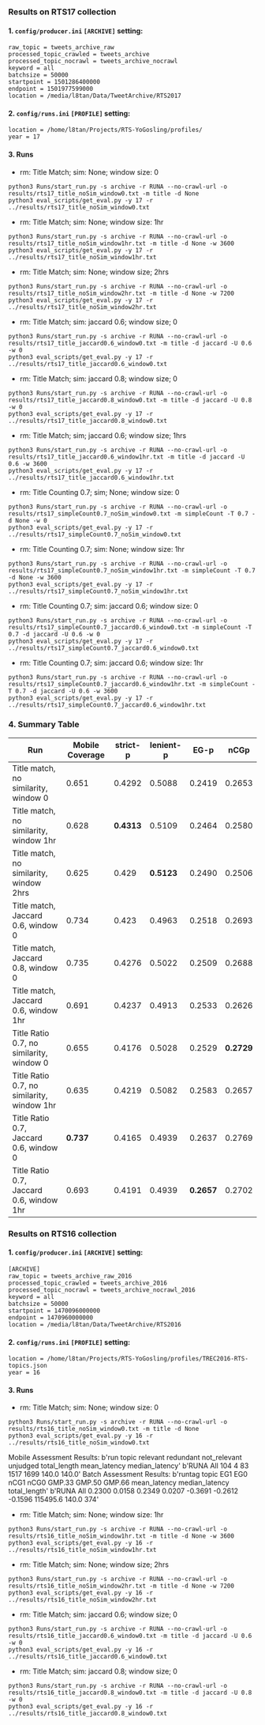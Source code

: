 ### Results on RTS17 collection

#### 1. ```config/producer.ini``` ```[ARCHIVE]``` setting:
```commandline
raw_topic = tweets_archive_raw
processed_topic_crawled = tweets_archive
processed_topic_nocrawl = tweets_archive_nocrawl
keyword = all
batchsize = 50000
startpoint = 1501286400000
endpoint = 1501977599000
location = /media/l8tan/Data/TweetArchive/RTS2017
```

#### 2. ```config/runs.ini``` ```[PROFILE]``` setting:
```
location = /home/l8tan/Projects/RTS-YoGosling/profiles/
year = 17
```
#### 3. Runs

* rm: Title Match; sim: None; window size: 0
```commandline
python3 Runs/start_run.py -s archive -r RUNA --no-crawl-url -o results/rts17_title_noSim_window0.txt -m title -d None
python3 eval_scripts/get_eval.py -y 17 -r ../results/rts17_title_noSim_window0.txt
```
[//]: # (Mobile Assessment Results: )
[//]: # (run                                     	topic	relevant	redundant	not_relevant	unjudgedtotal_length	coverage	mean_latency	median_latency	strict-p	lenient-p	online_utilitystrict	online_utilitylenient)
[//]: # ('RunA	All	1359	252	1555	911	2610	0.651	1.0	1.0	**0.4292**	**0.5088**	-448	56')
[//]: # (Batch Assessment Results:)
[//]: # ('runtag	topic	EGp   	EG1   	nCGp  	nCG1  	GMP.33    	GMP.50    	GMP.66    	mean_latency   	median_latency 	total_length')
[//]: # ('RunA	All  	**0.2419**	0.2193	**0.2653**	0.2426	-0.4261   	-0.2619   	-0.1074   	24617.2        1.0            	857')


* rm: Title Match; sim: None; window size: 1hr

```commandline
python3 Runs/start_run.py -s archive -r RUNA --no-crawl-url -o results/rts17_title_noSim_window1hr.txt -m title -d None -w 3600
python3 eval_scripts/get_eval.py -y 17 -r ../results/rts17_title_noSim_window1hr.txt
```
[//]: # (Mobile Assessment Results: )

[//]: # (run                                     	topic	relevant	redundant	not_relevant	unjudged	total_length	coverage	mean_latency	median_latency	strict-p	lenient-p	online_utilitystrict	online_utilitylenient)

[//]: # (RUNA	All	1112	205	1261	816	2192	0.628	1.0	1.0	**0.4313**	**0.5109**	-354	56')

[//]: # (Batch Assessment Results:)

[//]: # ('runtag	topic	EGp   	EG1   	nCGp  	nCG1  	GMP.33    	GMP.50    	GMP.66    	mean_latency   	median_latency 	total_length')

[//]: # ('RUNA	All  	**0.2464**	0.2222	**0.2580**	0.2338	-0.3202   	-0.1891   	-0.0657   	28314.6        	1.0            	691')

* rm: Title Match; sim: None; window size; 2hrs

```commandline
python3 Runs/start_run.py -s archive -r RUNA --no-crawl-url -o results/rts17_title_noSim_window2hr.txt -m title -d None -w 7200
python3 eval_scripts/get_eval.py -y 17 -r ../results/rts17_title_noSim_window2hr.txt
```
[//]: # (Mobile Assessment Results: )

[//]: # ('run                                     	topic	relevant	redundant	not_relevant	unjudged	total_length	coverage	mean_latency	median_latency	strict-p	lenient-p	online_utilitystrict	online_utilitylenient)

[//]: # ('RUNA	All	928	180	1055	697	1858	0.625	1.0	1.0	**0.429**	**0.5123**	-307	53')
[//]: # (Batch Assessment Results:)

[//]: # ('runtag	topic	EGp   	EG1   	nCGp  	nCG1  	GMP.33    	GMP.50    	GMP.66    	mean_latency   	median_latency 	total_length')

[//]: # ('RUNA	All  	**0.2490**	0.2257	**0.2506**	0.2273	-0.2461   	-0.1385   	-0.0373   	40151.1        	1.0            	571')


* rm: Title Match; sim: jaccard 0.6; window size; 0

```commandline
python3 Runs/start_run.py -s archive -r RUNA --no-crawl-url -o results/rts17_title_jaccard0.6_window0.txt -m title -d jaccard -U 0.6 -w 0
python3 eval_scripts/get_eval.py -y 17 -r ../results/rts17_title_jaccard0.6_window0.txt
```
[//]: # (Mobile Assessment Results: )

[//]: # ('run                                     	topic	relevant	redundant	not_relevant	unjudged	total_length	coverage	mean_latency	median_latency	strict-p	lenient-p	online_utilitystrict	online_utilitylenient)

[//]: # ('RUNA	All	1311	227	1561	598	2249	0.734	1.0	1.0	**0.423**	**0.4963**	-477	-23')
[//]: # (Batch Assessment Results:)

[//]: # ('runtag	topic	EGp   	EG1   	nCGp  	nCG1  	GMP.33    	GMP.50    	GMP.66    	mean_latency   	median_latency 	total_length')

[//]: # ('RUNA	All  	**0.2518**	0.2297	**0.2693**	0.2473	-0.3182   	-0.1794   	-0.0488   	22901.3        	1.0            	748')

* rm: Title Match; sim: jaccard 0.8; window size; 0
```commandline
python3 Runs/start_run.py -s archive -r RUNA --no-crawl-url -o results/rts17_title_jaccard0.8_window0.txt -m title -d jaccard -U 0.8 -w 0
python3 eval_scripts/get_eval.py -y 17 -r ../results/rts17_title_jaccard0.8_window0.txt
```
[//]: # (Mobile Assessment Results: )

[//]: # ('run                                     	topic	relevant	redundant	not_relevant	unjudged	total_length	coverage	mean_latency	median_latency	strict-p	lenient-p	online_utilitystrict	online_utilitylenient)

[//]: # ('RUNA	All	1347	235	1568	607	2287	0.735	1.0	1.0	**0.4276**	**0.5022**	-456	14')
[//]: # (Batch Assessment Results:)

[//]: # ('runtag	topic	EGp   	EG1   	nCGp  	nCG1  	GMP.33    	GMP.50    	GMP.66    	mean_latency   	median_latency 	total_length')

[//]: # ('RUNA	All  	**0.2509**	0.2281	**0.2688**	0.2460	-0.3329   	-0.1904   	-0.0563   	23153.5        	1.0            	764')

* rm: Title Match; sim; jaccard 0.6; window size; 1hrs
```commandline
python3 Runs/start_run.py -s archive -r RUNA --no-crawl-url -o results/rts17_title_jaccard0.6_window1hr.txt -m title -d jaccard -U 0.6 -w 3600
python3 eval_scripts/get_eval.py -y 17 -r ../results/rts17_title_jaccard0.6_window1hr.txt
```
[//]: # (Mobile Assessment Results: )

[//]: # ('run                                     	topic	relevant	redundant	not_relevant	unjudged	total_length	coverage	mean_latency	median_latency	strict-p	lenient-p	online_utilitystrict	online_utilitylenient)

[//]: # ('RUNA	All	1072	171	1287	598	1938	0.691	1.0	1.0	**0.4237**	**0.4913**	-386	-44')
[//]: # (Batch Assessment Results:)

[//]: # ('runtag	topic	EGp   	EG1   	nCGp  	nCG1  	GMP.33    	GMP.50    	GMP.66    	mean_latency   	median_latency 	total_length')

[//]: # ('RUNA	All  	**0.2533**	0.2315	**0.2626**	0.2408	-0.2553   	-0.1379   	-0.0274   	26843.3        	1.0            	634')

* rm: Title Counting 0.7; sim; None; window size: 0
```commandline
python3 Runs/start_run.py -s archive -r RUNA --no-crawl-url -o results/rts17_simpleCount0.7_noSim_window0.txt -m simpleCount -T 0.7 -d None -w 0
python3 eval_scripts/get_eval.py -y 17 -r ../results/rts17_simpleCount0.7_noSim_window0.txt
```
[//]: # (Mobile Assessment Results: )

[//]: # ('run                                     	topic	relevant	redundant	not_relevant	unjudged	total_length	coverage	mean_latency	median_latency	strict-p	lenient-p	online_utilitystrict	online_utilitylenient)

[//]: # ('RUNA	All	1469	300	1749	1003	2910	0.655	1.0	1.0	**0.4176	0.5028**	-580	20')

[//]: # (Batch Assessment Results:)

[//]: # ('runtag	topic	EGp   	EG1   	nCGp  	nCG1  	GMP.33    	GMP.50    	GMP.66    	mean_latency   	median_latency 	total_length')

[//]: # ('RUNA	All  	**0.2529	0.2291	0.2729**	0.2490	-0.4566   	-0.2809   	-0.1156   	30630.8        	1.0            	915')


* rm: Title Counting 0.7; sim: None; window size: 1hr
```commandline
python3 Runs/start_run.py -s archive -r RUNA --no-crawl-url -o results/rts17_simpleCount0.7_noSim_window1hr.txt -m simpleCount -T 0.7 -d None -w 3600
python3 eval_scripts/get_eval.py -y 17 -r ../results/rts17_simpleCount0.7_noSim_window1hr.txt
```
[//]: # (Mobile Assessment Results: )

[//]: # ('run                                     	topic	relevant	redundant	not_relevant	unjudged	total_length	coverage	mean_latency	median_latency	strict-p	lenient-p	online_utilitystrict	online_utilitylenient)

[//]: # ('RUNA	All	1202	246	1401	882	2419	0.635	1.0	1.0	**0.4219	0.5082**	-445	47')

[//]: # (Batch Assessment Results:)

[//]: # ('runtag	topic	EGp   	EG1   	nCGp  	nCG1  	GMP.33    	GMP.50    	GMP.66    	mean_latency   	median_latency 	total_length')

[//]: # ('RUNA	All  	**0.2583	0.2329	0.2657**	0.2403	-0.3386   	-0.1991   	-0.0678   	35080.2        	1.0            	735')

* rm: Title Counting 0.7; sim: jaccard 0.6; window size: 0
```commandline
python3 Runs/start_run.py -s archive -r RUNA --no-crawl-url -o results/rts17_simpleCount0.7_jaccard0.6_window0.txt -m simpleCount -T 0.7 -d jaccard -U 0.6 -w 0
python3 eval_scripts/get_eval.py -y 17 -r ../results/rts17_simpleCount0.7_jaccard0.6_window0.txt
```
[//]: # (Mobile Assessment Results: )

[//]: # ('run                                     	topic	relevant	redundant	not_relevant	unjudged	total_length	coverage	mean_latency	median_latency	strict-p	lenient-p	online_utilitystrict	online_utilitylenient)

[//]: # ('RUNA	All	1427	265	1734	658	2499	0.737	1.0	1.0	**0.4165	0.4939**	-572	-42')

[//]: # (Batch Assessment Results:)

[//]: # ('runtag	topic	EGp   	EG1   	nCGp  	nCG1  	GMP.33    	GMP.50    	GMP.66    	mean_latency   	median_latency 	total_length')

[//]: # ('RUNA	All  	**0.2637	0.2405	0.2769**	0.2537	-0.3341   	-0.1875   	-0.0496   	28756.2        	1.0            	789')

* rm: Title Counting 0.7; sim: jaccard 0.6; window size: 1hr
```commandline
python3 Runs/start_run.py -s archive -r RUNA --no-crawl-url -o results/rts17_simpleCount0.7_jaccard0.6_window1hr.txt -m simpleCount -T 0.7 -d jaccard -U 0.6 -w 3600
python3 eval_scripts/get_eval.py -y 17 -r ../results/rts17_simpleCount0.7_jaccard0.6_window1hr.txt
```
[//]: # (Mobile Assessment Results: )

[//]: # ('run                                     	topic	relevant	redundant	not_relevant	unjudged	total_length	coverage	mean_latency	median_latency	strict-p	lenient-p	online_utilitystrict	online_utilitylenient)

[//]: # ('RUNA	All	1165	208	1407	657	2143	0.693	1.0	1.0	**0.4191	0.4939**	-450	-34')

[//]: # (Batch Assessment Results:)

[//]: # ('runtag	topic	EGp   	EG1   	nCGp  	nCG1  	GMP.33    	GMP.50    	GMP.66    	mean_latency   	median_latency 	total_length')

[//]: # ('RUNA	All  	**0.2657	0.2427	0.2702**	0.2473	-0.2686   	-0.1440   	-0.0268   	33356.3        	1.0            	672')

### 4. Summary Table

| Run                                       | Mobile Coverage | strict-p | lenient-p | EG-p     | nCGp      |
| ------------------------------------------|-----------------|----------|-----------|----------|-----------|
| Title match, no similarity, window 0      | 0.651           | 0.4292   | 0.5088    | 0.2419   | 0.2653    |
| Title match, no similarity, window 1hr    | 0.628           | **0.4313**   | 0.5109    | 0.2464   | 0.2580    |
| Title match, no similarity, window 2hrs   | 0.625           | 0.429    | **0.5123**    | 0.2490   | 0.2506    |
| Title match, Jaccard 0.6, window 0        | 0.734           | 0.423    | 0.4963    | 0.2518   | 0.2693    | 
| Title match, Jaccard 0.8, window 0        | 0.735           | 0.4276   | 0.5022    | 0.2509   | 0.2688    | 
| Title match, Jaccard 0.6, window 1hr      | 0.691           | 0.4237   | 0.4913    | 0.2533   | 0.2626    |
| Title Ratio 0.7, no similarity, window 0  | 0.655           | 0.4176	  | 0.5028    | 0.2529   | **0.2729**    |
| Title Ratio 0.7, no similarity, window 1hr| 0.635           | 0.4219	  | 0.5082    | 0.2583   | 0.2657    |
| Title Ratio 0.7, Jaccard 0.6, window 0    | **0.737**           | 0.4165	  | 0.4939    | 0.2637	  | 0.2769    |
| Title Ratio 0.7, Jaccard 0.6, window 1hr  | 0.693           | 0.4191	  | 0.4939    | **0.2657**   | 0.2702    |


### Results on RTS16 collection

#### 1. ```config/producer.ini``` ```[ARCHIVE]``` setting:
```commandline
[ARCHIVE]
raw_topic = tweets_archive_raw_2016
processed_topic_crawled = tweets_archive_2016
processed_topic_nocrawl = tweets_archive_nocrawl_2016
keyword = all
batchsize = 50000
startpoint = 1470096000000
endpoint = 1470960000000
location = /media/l8tan/Data/TweetArchive/RTS2016
```

#### 2. ```config/runs.ini``` ```[PROFILE]``` setting:
```
location = /home/l8tan/Projects/RTS-YoGosling/profiles/TREC2016-RTS-topics.json
year = 16
```
#### 3. Runs

* rm: Title Match; sim: None; window size: 0
```commandline
python3 Runs/start_run.py -s archive -r RUNA --no-crawl-url -o results/rts16_title_noSim_window0.txt -m title -d None
python3 eval_scripts/get_eval.py -y 16 -r ../results/rts16_title_noSim_window0.txt
```
Mobile Assessment Results: 
b'run	topic	relevant	redundant	not_relevant	unjudged	total_length	mean_latency	median_latency'
b'RUNA	All	104	4	83	1517	1699	140.0	140.0'
Batch Assessment Results:
b'runtag	topic	EG1   	EG0   	nCG1  	nCG0  	GMP.33    	GMP.50    	GMP.66    	mean_latency   	median_latency 	total_length'
b'RUNA	All  	0.2300	0.0158	0.2349	0.0207	-0.3691   	-0.2612   	-0.1596   	115495.6       140.0          	374'


* rm: Title Match; sim: None; window size: 1hr

```commandline
python3 Runs/start_run.py -s archive -r RUNA --no-crawl-url -o results/rts16_title_noSim_window1hr.txt -m title -d None -w 3600
python3 eval_scripts/get_eval.py -y 16 -r ../results/rts16_title_noSim_window1hr.txt
```

* rm: Title Match; sim: None; window size; 2hrs

```commandline
python3 Runs/start_run.py -s archive -r RUNA --no-crawl-url -o results/rts16_title_noSim_window2hr.txt -m title -d None -w 7200
python3 eval_scripts/get_eval.py -y 16 -r ../results/rts16_title_noSim_window2hr.txt
```


* rm: Title Match; sim: jaccard 0.6; window size; 0

```commandline
python3 Runs/start_run.py -s archive -r RUNA --no-crawl-url -o results/rts16_title_jaccard0.6_window0.txt -m title -d jaccard -U 0.6 -w 0
python3 eval_scripts/get_eval.py -y 16 -r ../results/rts16_title_jaccard0.6_window0.txt
```

* rm: Title Match; sim: jaccard 0.8; window size; 0
```commandline
python3 Runs/start_run.py -s archive -r RUNA --no-crawl-url -o results/rts16_title_jaccard0.8_window0.txt -m title -d jaccard -U 0.8 -w 0
python3 eval_scripts/get_eval.py -y 16 -r ../results/rts16_title_jaccard0.8_window0.txt
```


